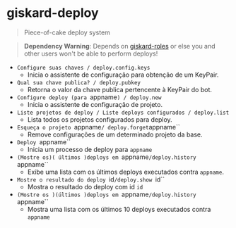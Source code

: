 # giskard-deploy
> Piece-of-cake deploy system

> **Dependency Warning**: Depends on [giskard-roles](https://github.com/giskard-bot/giskard-roles) or else you and other users won't be able to perform deploys!

- `Configure suas chaves / deploy.config.keys`
    -  Inicia o assistente de configuração para obtenção de um KeyPair.
- `Qual sua chave publica? / deploy.pubkey`
    -  Retorna o valor da chave publica pertencente à KeyPair do bot.
- `Configure deploy (para `appname`) / deploy.new`
    -  Inicia o assistente de configuração de projeto.
- `Liste projetos de deploy / Liste deploys configurados / deploy.list`
    -  Lista todos os projetos configurados para deploy.
- `Esqueça o projeto `appname` / deploy.forget `appname``
    -  Remove configurações de um determinado projeto da base.
- `Deploy `appname``
    -  Inicia um processo de deploy para `appname`
- `(Mostre os)( últimos )deploys em `appname`/deploy.history `appname``
    -  Exibe uma lista com os últimos deploys executados contra `appname`.
- `Mostre o resultado do deploy `id`/deploy.show `id``
    -  Mostra o resultado do deploy com id `id`
- `(Mostre os )(últimos )deploys em `appname`/deploy.history `appname``
    -  Mostra uma lista com os últimos 10 deploys executados contra `appname`
